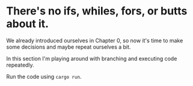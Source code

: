 # There's no ifs, whiles, fors, or butts about it.

We already introduced ourselves in Chapter 0, so now it's time to make some decisions and maybe repeat ourselves a bit.

In this section I'm playing around with branching and executing code repeatedly.

Run the code using `cargo run`.